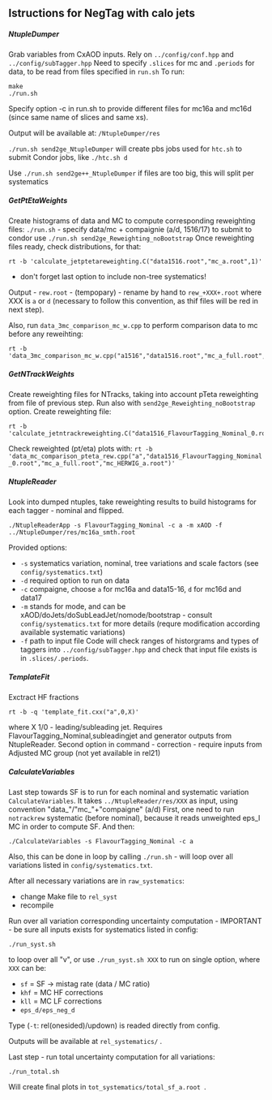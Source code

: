 ## Istructions for NegTag with calo jets


##### NtupleDumper
Grab variables from CxAOD inputs.
Rely on ```../config/conf.hpp``` and ```../config/subTagger.hpp```
Need to specify ```.slices``` for mc and ```.periods``` for data, to be read from files specified in ```run.sh```
To run:
```
make
./run.sh
```
Specify option -c in run.sh to provide different files for mc16a and mc16d (since same name of slices and same xs).

Output will be available at: ```/NtupleDumper/res```

```./run.sh send2ge_NtupleDumper``` will create pbs jobs used for ```htc.sh``` to submit Condor jobs, like ```./htc.sh d```

Use ```./run.sh send2ge++_NtupleDumper``` if files are too big, this will split per systematics

##### GetPtEtaWeights
Create histograms of data and MC to compute corresponding reweighting files:
```./run.sh``` - specify data/mc + compaignie (a/d, 1516/17)
to submit to condor use ```./run.sh send2ge_Reweighting_noBootstrap```
Once reweighting files ready, check distributions, for that:
```
rt -b 'calculate_jetptetareweighting.C("data1516.root","mc_a.root",1)'
```
- don't forget last option to include non-tree systematics!

Output - ```rew.root``` - (tempopary) - rename by hand to ```rew_+XXX+.root``` where XXX is ```a``` or ```d``` (necessary to follow this convention, as thif files will be red in next step).

Also, run ```data_3mc_comparison_mc_w.cpp``` to perform comparison data to mc before any reweihting:

```
rt -b 'data_3mc_comparison_mc_w.cpp("a1516","data1516.root","mc_a_full.root","mc_HERWIG_a.root")' 
```

##### GetNTrackWeights
Create reweighting files for NTracks, taking into account pTeta reweighting from file of previous step.
Run also with ```send2ge_Reweighting_noBootstrap``` option.
Create reweighting file:
```
rt -b 'calculate_jetntrackreweighting.C("data1516_FlavourTagging_Nominal_0.root","mc_a_full.root")' 
```
Check reweighted (pt/eta) plots with:
``` rt -b 'data_mc_comparison_pteta_rew.cpp("a","data1516_FlavourTagging_Nominal_0.root","mc_a_full.root","mc_HERWIG_a.root")' ```


##### NtupleReader
Look into dumped ntuples, take reweighting results to build histograms for each tagger - nominal and flipped.

```
./NtupleReaderApp -s FlavourTagging_Nominal -c a -m xAOD -f ../NtupleDumper/res/mc16a_smth.root
```
Provided options:
 - ```-s``` systematics variation, nominal, tree variations and scale factors (see ```config/systematics.txt```)
 - ```-d``` required option to run on data
 - ```-c``` compaigne, choose ```a``` for mc16a and data15-16, ```d``` for mc16d and data17
 - ```-m``` stands for mode, and can be xAOD/doJets/doSubLeadJet/nomode/bootstrap - consult ```config/systematics.txt``` for more details (requre modification according available systematic variations)
 - ```-f``` path to input file
Code will check ranges of historgrams and types of taggers into ```../config/subTagger.hpp``` and check that input file exists is in ```.slices/.periods```.


##### TemplateFit
Exctract HF fractions

```
rt -b -q 'template_fit.cxx("a",0,X)'
```
where X 1/0 - leading/subleading jet.
Requires FlavourTagging_Nominal,subleadingjet and generator outputs from NtupleReader.
Second option in command - correction - require inputs from Adjusted MC group (not yet available in rel21)

##### CalculateVariables
Last step towards SF is to run for each nominal and systematic variation ```CalculateVariables```.
It takes ```../NtupleReader/res/XXX``` as input, using convention "data_"/"mc_"+"compaigne" (a/d)
First, one need to run ```notrackrew``` systematic (before nominal), because it reads unweighted eps_l MC in order to compute SF.
And then:
```
./CalculateVariables -s FlavourTagging_Nominal -c a
```

Also, this can be done in loop by calling ```./run.sh```  - will loop over all variations listed in ```config/systematics.txt```.


After all necessary variations are in ```raw_systematics```:
 - change Make file to ```rel_syst```
 - recompile 

Run over all variation corresponding uncertainty computation - IMPORTANT - be sure all inputs exists for systematics listed in config:
```
./run_syst.sh 
```
to loop over all "v", or use ```./run_syst.sh XXX``` to run on single option, where ```XXX``` can be:
 - ```sf``` = SF -> mistag rate (data / MC ratio) 
 - ```khf``` = MC HF corrections
 - ```kll``` = MC LF corrections 
 - ```eps_d/eps_neg_d```

Type (```-t```: rel(onesided)/updown) is readed directly from config.

Outputs will be available at ```rel_systematics/``` .

Last step - run total uncertainty computation for all variations:
```
./run_total.sh 
```
Will create final plots in ```tot_systematics/total_sf_a.root ```.


